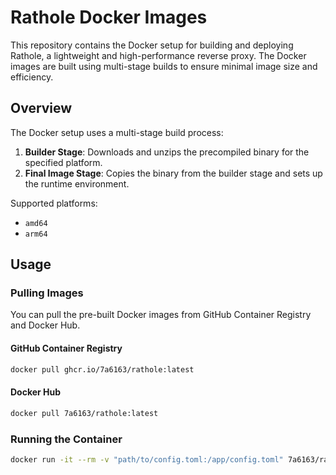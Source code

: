 # Rathole Docker Images

This repository contains the Docker setup for building and deploying Rathole, a lightweight and high-performance reverse proxy. The Docker images are built using multi-stage builds to ensure minimal image size and efficiency.

## Overview

The Docker setup uses a multi-stage build process:
1. **Builder Stage**: Downloads and unzips the precompiled binary for the specified platform.
2. **Final Image Stage**: Copies the binary from the builder stage and sets up the runtime environment.

Supported platforms:
- `amd64`
- `arm64`

## Usage

### Pulling Images

You can pull the pre-built Docker images from GitHub Container Registry and Docker Hub.

#### GitHub Container Registry

```bash
docker pull ghcr.io/7a6163/rathole:latest
```

#### Docker Hub

```bash
docker pull 7a6163/rathole:latest
```

### Running the Container

```bash
docker run -it --rm -v "path/to/config.toml:/app/config.toml" 7a6163/rathole --server /app/config.toml
```

